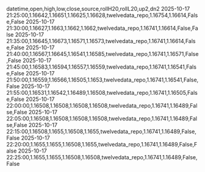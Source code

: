 datetime,open,high,low,close,source,rollH20,rollL20,up2,dn2
2025-10-17 21:25:00,1.16642,1.16651,1.16625,1.16628,twelvedata_repo,1.16754,1.16614,False,False
2025-10-17 21:30:00,1.16627,1.1663,1.1662,1.1662,twelvedata_repo,1.16741,1.16614,False,False
2025-10-17 21:35:00,1.16645,1.16673,1.16571,1.16573,twelvedata_repo,1.16741,1.16614,False,False
2025-10-17 21:40:00,1.16567,1.16645,1.16541,1.16585,twelvedata_repo,1.16741,1.16571,False,False
2025-10-17 21:45:00,1.16583,1.16594,1.16557,1.16559,twelvedata_repo,1.16741,1.16541,False,False
2025-10-17 21:50:00,1.16559,1.16566,1.16505,1.1653,twelvedata_repo,1.16741,1.16541,False,False
2025-10-17 21:55:00,1.16531,1.16542,1.16489,1.16508,twelvedata_repo,1.16741,1.16505,False,False
2025-10-17 22:00:00,1.16508,1.16508,1.16508,1.16508,twelvedata_repo,1.16741,1.16489,False,False
2025-10-17 22:05:00,1.16508,1.16508,1.16508,1.16508,twelvedata_repo,1.16741,1.16489,False,False
2025-10-17 22:15:00,1.16508,1.1655,1.16508,1.1655,twelvedata_repo,1.16741,1.16489,False,False
2025-10-17 22:20:00,1.1655,1.1655,1.16508,1.1655,twelvedata_repo,1.16741,1.16489,False,False
2025-10-17 22:25:00,1.1655,1.1655,1.16508,1.16508,twelvedata_repo,1.16741,1.16489,False,False
